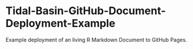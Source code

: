 # Tidal-Basin-GitHub-Document-Deployment-Example
Example deployment of an living R Markdown Document to GitHub Pages.
